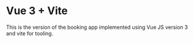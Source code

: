 # Vue 3 + Vite
This is the version of the booking app implemented using Vue JS version 3 and vite for tooling.